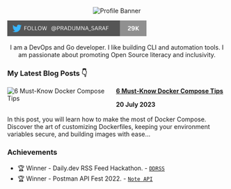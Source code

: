 <p align="center"><img alt="Profile Banner" src="https://user-images.githubusercontent.com/51878265/227764366-ff0cd90f-8e5d-45c7-b1f9-f95105ba5d66.png"></p>

<p align="left"> <a href="https://twitter.com/intent/follow?screen_name=pradumna_saraf" target="blank"><img src="./assets/twitter-badge-29k.png" height="36" alt="pradumna_saraf"/></a></p>

<div align="center">

I am a DevOps and Go developer. I like building CLI and automation tools. I am passionate about promoting Open Source literacy and inclusivity.
  
</div>

### My Latest Blog Posts 👇
<!-- HASHNODE_BLOG:START -->
<p align="left">
<a href="https://blog.pradumnasaraf.dev/docker-compose-tips-1" title="6 Must-Know Docker Compose Tips"><img src="https://cdn.hashnode.com/res/hashnode/image/upload/v1689656680646/0e0863e5-1434-4c3d-8e33-ed691cf06591.png" alt="6 Must-Know Docker Compose Tips" width="250px" align="left" /></a>
<a href="https://blog.pradumnasaraf.dev/docker-compose-tips-1" title="6 Must-Know Docker Compose Tips"><strong>6 Must-Know Docker Compose Tips</strong></a>
<div><strong>20 July 2023</strong></div>
<br/> In this post, you will learn how to make the most of Docker Compose. Discover the art of customizing Dockerfiles, keeping your environment variables secure, and building images with ease... </p>
<!-- HASHNODE_BLOG:END -->

### Achievements

- 🏆 Winner - Daily.dev RSS Feed Hackathon. - [`DDRSS`](https://github.com/Pradumnasaraf/DDRSS)           
- 🏆 Winner - Postman API Fest 2022. - [`Note API`](https://github.com/Pradumnasaraf/Postman-API-Fest-22)      
